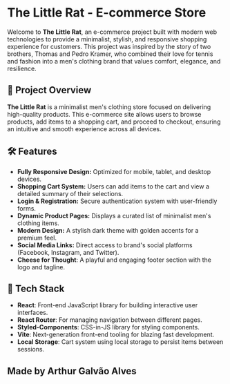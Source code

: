# The Little Rat - E-commerce Store

Welcome to **The Little Rat**, an e-commerce project built with modern web technologies to provide a minimalist, stylish, and responsive shopping experience for customers. This project was inspired by the story of two brothers, Thomas and Pedro Kramer, who combined their love for tennis and fashion into a men's clothing brand that values comfort, elegance, and resilience.

## 🚀 Project Overview

**The Little Rat** is a minimalist men's clothing store focused on delivering high-quality products. This e-commerce site allows users to browse products, add items to a shopping cart, and proceed to checkout, ensuring an intuitive and smooth experience across all devices.

## 🛠️ Features

- **Fully Responsive Design:** Optimized for mobile, tablet, and desktop devices.
- **Shopping Cart System:** Users can add items to the cart and view a detailed summary of their selections.
- **Login & Registration:** Secure authentication system with user-friendly forms.
- **Dynamic Product Pages:** Displays a curated list of minimalist men's clothing items.
- **Modern Design:** A stylish dark theme with golden accents for a premium feel.
- **Social Media Links:** Direct access to brand's social platforms (Facebook, Instagram, and Twitter).
- **Cheese for Thought**: A playful and engaging footer section with the logo and tagline.

## 🔧 Tech Stack

- **React**: Front-end JavaScript library for building interactive user interfaces.
- **React Router**: For managing navigation between different pages.
- **Styled-Components**: CSS-in-JS library for styling components.
- **Vite**: Next-generation front-end tooling for blazing fast development.
- **Local Storage**: Cart system using local storage to persist items between sessions.

## Made by Arthur Galvão Alves